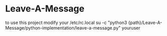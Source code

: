 # Leave-A-Message
to use this project modify your /etc/rc.local
su -c "python3 {path}/Leave-A-Message/python-implementation/leave-a-message.py" youruser